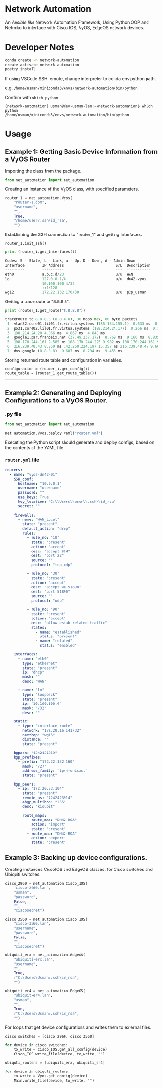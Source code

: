 # Network Automation

An *Ansible like* Network Automation Framework, Using Python OOP and Netmiko to interface with Cisco IOS, VyOS, EdgeOS network devices.

# Developer Notes
```bash
conda create -n network-automation
create activate network-automation
poetry install
```
If using VSCode SSH remote, change interpreter to conda env python path.

e.g. `/home/usman/miniconda3/envs/network-automation/bin/python`

Confirm with `which python`
```
(network-automation) usman@dev-usman-lan:~/network-automation$ which python
/home/usman/miniconda3/envs/network-automation/bin/python
```
# Usage

## Example 1: Getting Basic Device Information from a VyOS Router 
Importing the class from the package.
```py
from net_automation import net_automation
```
Creating an instance of the VyOS class, with specified parameters.
```py
router_1 = net_automation.Vyos(
    "router-1.com",                                                      # Hostname/IP
    "username",                                                          # Username
    "",                                                                  # Password   
    True,                                                                # Boolean switch for using SSH Keys. (password not needed if True)
    "/home/user/.ssh/id_rsa",                                            # SSH Key file location
    "")                                                                  # Secret (left empty, as Cisco Only)
```
Establishing the SSH connection to "router_1" and getting interfaces.
```py
router_1.init_ssh()                                                      # Creates the SSH connection to the VyOS router

print (router_1.get_interfaces())                                        # Returns Interfaces from the VyOS router

Codes: S - State, L - Link, u - Up, D - Down, A - Admin Down
Interface        IP Address                        S/L  Description
---------        ----------                        ---  -----------
eth0             a.b.c.d/23                        u/u  WAN 
lo               127.0.0.1/8                       u/u  dn42-vyos 
                 10.100.100.4/32
                 ::1/128
wg12             172.22.132.170/30                 u/u  p2p_usman 

```
Getting a traceroute to "8.8.8.8".
```py
print (router_1.get_route("8.8.8.8"))                                   # Returns traceroute to specific IP

traceroute to 8.8.8.8 (8.8.8.8), 30 hops max, 60 byte packets
 1  vlan32.core01.lil01.fr.virtua.systems (185.154.155.1)  0.633 ms  0.483 ms  0.350 ms
 2  po31.core02.lil01.fr.virtua.systems (188.214.24.177)  0.266 ms  0.125 ms  0.145 ms
 3  188.214.24.20 4.866 ms  4.867 ms  4.848 ms
 4  google1.par.franceix.net (37.49.237.172)  8.769 ms  9.160 ms  8.835 ms
 5  108.170.244.161 9.585 ms 108.170.244.225 9.982 ms 108.170.244.161 9.647 ms
 6  216.239.48.43 8.850 ms 142.250.224.197 15.357 ms 216.239.48.45 9.662 ms
 7  dns.google (8.8.8.8)  9.607 ms  8.734 ms  9.453 ms
```
Storing returned route table and configuration in variables.
```
configuration = (router_1.get_config())                                
route_table = (router_1.get_route_table())
```

---

## Example 2: Generating and Deploying Configurations to a VyOS Router.
### .py file
```py
from net_automation import net_automation

net_automation.Vyos.deploy_yaml("router.yml")
```
Executing the Python script should generate and deploy configs, based on the contents of the YAML file. 
### `router.yml` file
```yaml
routers:
  - name: "vyos-dn42-01"
    SSH_conf:
      hostname: "10.0.0.1"
      username: "username"
      password: ""
      use_keys: True
      key_location: "C:\\Users\\user\\.ssh\\id_rsa"
      secret: ""
    
    firewalls:
      - name: "WAN_Local"
        state: "present"
        default_action: "drop"
        rules:
          - rule_no: "10"
            state: "present"
            action: "accept"
            desc: "accept SSH"
            dest: "port 22"
            source: ""
            protocol: "tcp_udp"

          - rule_no: "30"
            state: "present"
            action: "accept"
            desc: "accept wg 51890"
            dest: "port 51890"
            source: ""
            protocol: "udp"

          - rule_no: "90"
            state: "present"
            action: "accept"
            desc: "allow estab related traffic"
            states:
              - name: "established"
                status: "present"
              - name: "related"
                status: "enabled"

    interfaces:
      - name: "eth0"
        type: "ethernet"
        state: "present"
        ip: "dhcp"
        mask: ""
        desc: "WAN"

      - name: "lo"
        type: "loopback"
        state: "present"
        ip: "10.100.100.4"
        mask: "/32"
        desc: ""

    static:
      - type: "interface-route"
        network: "172.20.16.141/32"
        nexthop: "wg15"
        distance: ""
        state: "present"

    bgpasn: "4242421869"
    bgp_prefixes:
      - prefix: "172.22.132.160"
        mask: "/27"
        address_family: "ipv4-unicast"
        state: "present"

    bgp_peers:
      - ip: "172.20.53.104"
        state: "present"
        remote_as: "4242423914"
        ebgp_multihop: "255"
        desc: "kioubit"

        route_maps:
          - route_map: "DN42-ROA"
            action: "import"
            state: "present"
          - route_map: "DN42-ROA"
            action: "export"
            state: "present"
```

## Example 3: Backing up device configurations.
Creating instances CiscoIOS and EdgeOS classes, for Cisco switches and Ubiquiti switches.
```py
cisco_2960 = net_automation.Cisco_IOS(
    "cisco-2960.lan",
    "usman",
    "password", 
    False, 
    "", 
    "ciscosecret")

cisco_3560 = net_automation.Cisco_IOS(
    "cisco-3560.lan",
    "username",
    "password", 
    False, 
    "", 
    "ciscosecret")

ubiquiti_erx = net_automation.EdgeOS(
    "ubiquiti-erx.lan", 
    "username", 
    "", 
    True, 
    r"C:\Users\Usman\.ssh\id_rsa", 
    "")

ubiquiti_er4 = net_automation.EdgeOS(
    "ubiquit-er4.lan", 
    "usman", 
    "", 
    True, 
    r"C:\Users\Usman\.ssh\id_rsa", 
    "")
```
For loops that get device configurations and writes them to external files.
```py
cisco_switches = [cisco_2960, cisco_3560]

for device in cisco_switches:                                                               # iterates through the "cisco_switches" array and:
    to_write = Cisco_IOS.get_all_config(device)                                             # stores the outputs from method in the "to_write" variable
    Cisco_IOS.write_file(device, to_write, "")                                              # writes the output to new files                            
```

```py
ubiquti_routers = [ubiquiti_erx, ubiquiti_er4]

for device in ubiquti_routers:                                                              # iterates through the "ubiquiti_routers" array and:
    to_write = Vyos.get_config(device)                                                      # stores the outputs from method in the "to_write" variable
    Main.write_file(device, to_write, "")                                                   # writes the output to new files                            
```
